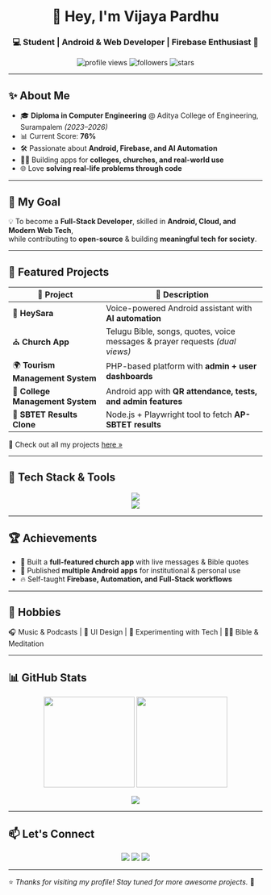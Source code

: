 <!-- Modern & Attractive GitHub Profile README -->

<h1 align="center">👋 Hey, I'm Vijaya Pardhu</h1>
<h3 align="center">💻 Student | Android & Web Developer | Firebase Enthusiast 🚀</h3>

<p align="center">
  <img src="https://komarev.com/ghpvc/?username=vijayapardhu&label=Profile%20Views&color=blueviolet&style=for-the-badge" alt="profile views" />
  <img src="https://img.shields.io/github/followers/Vijayapardhu?logo=github&style=for-the-badge" alt="followers" />
  <img src="https://img.shields.io/github/stars/Vijayapardhu?logo=github&style=for-the-badge" alt="stars" />
</p>

---

## ✨ About Me  
- 🎓 **Diploma in Computer Engineering** @ Aditya College of Engineering, Surampalem *(2023–2026)*  
- 📊 Current Score: **76%**  
- 🛠 Passionate about **Android, Firebase, and AI Automation**  
- 👨‍💻 Building apps for **colleges, churches, and real-world use**  
- 🌐 Love **solving real-life problems through code**  

---

## 🎯 My Goal  
💡 To become a **Full-Stack Developer**, skilled in **Android, Cloud, and Modern Web Tech**,  
while contributing to **open-source** & building **meaningful tech for society**.  

---

## 💼 Featured Projects  

| 🚀 Project | 📖 Description |
|------------|----------------|
| 🧠 **HeySara** | Voice-powered Android assistant with **AI automation** |
| ⛪ **Church App** | Telugu Bible, songs, quotes, voice messages & prayer requests *(dual views)* |
| 🌍 **Tourism Management System** | PHP-based platform with **admin + user dashboards** |
| 🏫 **College Management System** | Android app with **QR attendance, tests, and admin features** |
| 🧾 **SBTET Results Clone** | Node.js + Playwright tool to fetch **AP-SBTET results** |

🔗 Check out all my projects [here »](https://github.com/Vijayapardhu?tab=repositories)

---

## 🧠 Tech Stack & Tools  

<p align="center">
  <img src="https://skillicons.dev/icons?i=java,kotlin,python,php,javascript,html,css" /><br>
  <img src="https://skillicons.dev/icons?i=androidstudio,nodejs,express,firebase,mysql,mongodb,git,github,vscode,figma,canva" />
</p>

---

## 🏆 Achievements  
- 🏅 Built a **full-featured church app** with live messages & Bible quotes  
- 📲 Published **multiple Android apps** for institutional & personal use  
- 🔥 Self-taught **Firebase, Automation, and Full-Stack workflows**  

---

## 🎨 Hobbies  
🎧 Music & Podcasts | 📱 UI Design | 🧪 Experimenting with Tech | 🧘‍♂ Bible & Meditation  

---

## 📊 GitHub Stats  

<p align="center">
  <img src="https://github-readme-stats.vercel.app/api?username=Vijayapardhu&show_icons=true&theme=radical" height="180px"/>
  <img src="https://github-readme-streak-stats.herokuapp.com/?user=Vijayapardhu&theme=radical" height="180px"/>
</p>

<p align="center">
  <img src="https://github-readme-stats.vercel.app/api/top-langs/?username=Vijayapardhu&layout=compact&theme=radical" />
</p>

---

## 📫 Let's Connect  

<p align="center">
  <a href="mailto:vijayapardhu17@gmail.com"><img src="https://img.shields.io/badge/Gmail-D14836?style=for-the-badge&logo=gmail&logoColor=white"/></a>
  <a href="https://github.com/Vijayapardhu"><img src="https://img.shields.io/badge/GitHub-000?style=for-the-badge&logo=github&logoColor=white"/></a>
  <a href="#"><img src="https://img.shields.io/badge/Portfolio-Coming%20Soon-blue?style=for-the-badge&logo=web"/></a>
</p>

---

⭐ *Thanks for visiting my profile! Stay tuned for more awesome projects.* 🚀
